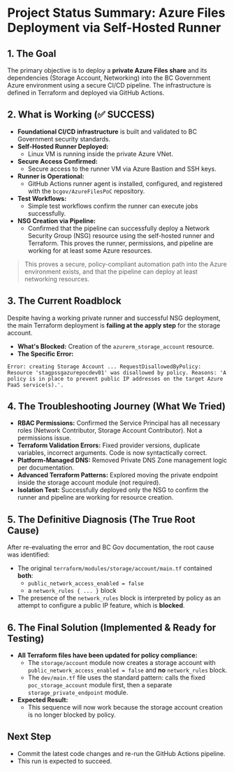 # Project Status Summary: Azure Files Deployment via Self-Hosted Runner

## 1. The Goal
The primary objective is to deploy a **private Azure Files share** and its dependencies (Storage Account, Networking) into the BC Government Azure environment using a secure CI/CD pipeline. The infrastructure is defined in Terraform and deployed via GitHub Actions.

## 2. What is Working (✅ SUCCESS)
- **Foundational CI/CD infrastructure** is built and validated to BC Government security standards.
- **Self-Hosted Runner Deployed:**
  - Linux VM is running inside the private Azure VNet.
- **Secure Access Confirmed:**
  - Secure access to the runner VM via Azure Bastion and SSH keys.
- **Runner is Operational:**
  - GitHub Actions runner agent is installed, configured, and registered with the `bcgov/AzureFilesPoC` repository.
- **Test Workflows:**
  - Simple test workflows confirm the runner can execute jobs successfully.
- **NSG Creation via Pipeline:**
  - Confirmed that the pipeline can successfully deploy a Network Security Group (NSG) resource using the self-hosted runner and Terraform. This proves the runner, permissions, and pipeline are working for at least some Azure resources.

> This proves a secure, policy-compliant automation path into the Azure environment exists, and that the pipeline can deploy at least networking resources.

## 3. The Current Roadblock
Despite having a working private runner and successful NSG deployment, the main Terraform deployment is **failing at the apply step** for the storage account.

- **What's Blocked:** Creation of the `azurerm_storage_account` resource.
- **The Specific Error:**

```text
Error: creating Storage Account ... RequestDisallowedByPolicy: Resource 'stagpssgazurepocdev01' was disallowed by policy. Reasons: 'A policy is in place to prevent public IP addresses on the target Azure PaaS service(s).'.
```

## 4. The Troubleshooting Journey (What We Tried)
- **RBAC Permissions:** Confirmed the Service Principal has all necessary roles (Network Contributor, Storage Account Contributor). Not a permissions issue.
- **Terraform Validation Errors:** Fixed provider versions, duplicate variables, incorrect arguments. Code is now syntactically correct.
- **Platform-Managed DNS:** Removed Private DNS Zone management logic per documentation.
- **Advanced Terraform Patterns:** Explored moving the private endpoint inside the storage account module (not required).
- **Isolation Test:** Successfully deployed only the NSG to confirm the runner and pipeline are working for resource creation.

## 5. The Definitive Diagnosis (The True Root Cause)
After re-evaluating the error and BC Gov documentation, the root cause was identified:

- The original `terraform/modules/storage/account/main.tf` contained **both**:
  - `public_network_access_enabled = false`
  - a `network_rules { ... }` block
- The presence of the `network_rules` block is interpreted by policy as an attempt to configure a public IP feature, which is **blocked**.

## 6. The Final Solution (Implemented & Ready for Testing)
- **All Terraform files have been updated for policy compliance:**
  - The `storage/account` module now creates a storage account with `public_network_access_enabled = false` and **no** `network_rules` block.
  - The `dev/main.tf` file uses the standard pattern: calls the fixed `poc_storage_account` module first, then a separate `storage_private_endpoint` module.
- **Expected Result:**
  - This sequence will now work because the storage account creation is no longer blocked by policy.

## Next Step
- Commit the latest code changes and re-run the GitHub Actions pipeline.
- This run is expected to succeed.